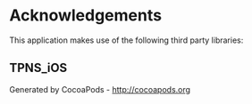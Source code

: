 # Acknowledgements
This application makes use of the following third party libraries:

## TPNS_iOS


Generated by CocoaPods - http://cocoapods.org
